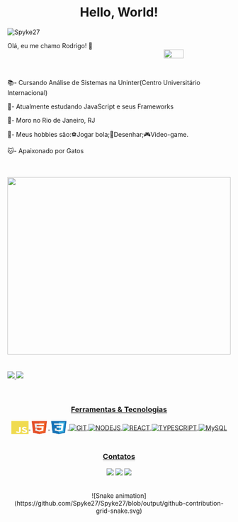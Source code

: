 <h1 align="center">Hello, World!</h1>
<p align="left"> <img src="https://komarev.com/ghpvc/?username=Spyke27&label=Profile%20views&color=0e75b6&style=flat" alt="Spyke27" /></p>
Olá, eu me chamo Rodrigo! 🌝<br>

<img src="https://i.imgur.com/ZpD0jjL.gif" width="30%" height="30%" align="right"> 
<br><br><br>
<p>📚- Cursando Análise de Sistemas na Uninter(Centro Universitário Internacional)</p>
<p>📘- Atualmente estudando JavaScript e seus Frameworks</p>
<p>🏡- Moro no Rio de Janeiro, RJ</p>
<p>🧩- Meus hobbies são:⚽Jogar bola;🎨Desenhar;🎮Video-game.</p>
<p>🐱- Apaixonado por Gatos</p>
<br>
<h4 align="center">
<img height="400px" width="100%" src="https://i.imgur.com/iFruj2Y.gif">
</h4>
<br>
<!--<img src="" width="30%" height="30%" align="right">-->
<div>

<!--Para quem for reutilizar o código abaixo, é só trocar o nome de usuário para o seu 😉✌🏼-->

<a href="https://github.com/Spyke27">
<img height="175em" src="https://github-readme-stats.vercel.app/api?username=Spyke27&show_icons=true&theme=tokyonight&include_all_commits=true&count_private=true"/>
<img height="175em" src="https://github-readme-stats.vercel.app/api/top-langs/?username=Spyke27&layout=compact&langs_count=7&theme=tokyonight"/>
</div>
<br>
<div  align="center"> 
  <div style="display: inline_block"><br>
  <h3>Ferramentas & Tecnologias</h3>
  <img align="center" alt="Rafa-Js" height="30" width="40" src="https://raw.githubusercontent.com/devicons/devicon/master/icons/javascript/javascript-plain.svg">
  <img align="center" alt="HTML" height="30" width="40" src="https://raw.githubusercontent.com/devicons/devicon/master/icons/html5/html5-original.svg">
  <img align="center" alt="CSS" height="30" width="40" src="https://raw.githubusercontent.com/devicons/devicon/master/icons/css3/css3-original.svg">
  <img align="center" alt="GIT" height="30" width="40" src="https://icongr.am/devicon/git-original.svg?size=102&color=currentColor">
  <img align="center" alt="NODEJS" height="30" width="40" src="https://icongr.am/devicon/nodejs-original.svg?size=102&color=currentColor">
  <img align="center" alt="REACT" height="30" width="40" src="https://icongr.am/devicon/react-original.svg?size=102&color=currentColor">
  <img align="center" alt="TYPESCRIPT" height="30" width="40" src="https://icongr.am/devicon/typescript-original.svg?size=102&color=currentColor">
  <img align="center" alt="MySQL" height="30" width="40" src="https://icongr.am/devicon/mysql-original-wordmark.svg?size=102&color=currentColor">
</div>
 <br>
  <div align="center">
  <h3>Contatos</h3>
  <a href="https://www.linkedin.com/in/rodrigo-daniell" target="_blank"><img src="https://img.shields.io/badge/-LinkedIn-%230077B5?style=for-the-badge&logo=linkedin&logoColor=white" target="_blank"></a> 
  <a href="https://discord.gg/nNGuZJXS" target="_blank"><img src="https://img.shields.io/badge/Discord-7289DA?style=for-the-badge&logo=discord&logoColor=white"target="_blank"></a>
<a href = "mailto:rodrigoeufrasio2@gmail.com"><img src="https://img.shields.io/badge/Gmail-D14836?style=for-the-badge&logo=gmail&logoColor=white" target="_blank"></a>
</div>
  <br>
  <br>
  <div align="center">
<!--Codigo da cobrinha-->
  ![Snake animation](https://github.com/Spyke27/Spyke27/blob/output/github-contribution-grid-snake.svg)
</div>
 

